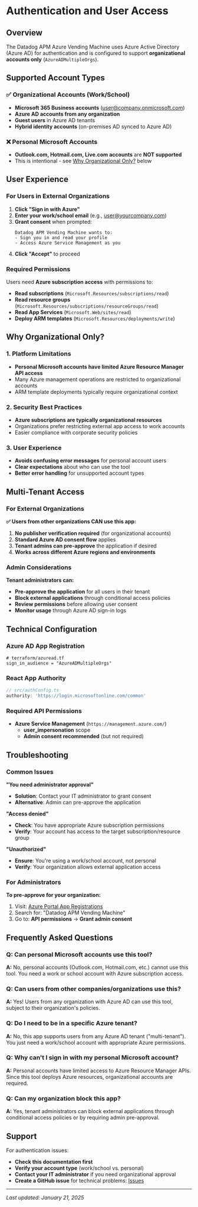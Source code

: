 # Authentication and User Access

## Overview

The Datadog APM Azure Vending Machine uses Azure Active Directory (Azure AD) for authentication and is configured to support **organizational accounts only** (`AzureADMultipleOrgs`).

## Supported Account Types

### ✅ **Organizational Accounts (Work/School)**
- **Microsoft 365 Business accounts** (user@company.onmicrosoft.com)
- **Azure AD accounts from any organization**
- **Guest users** in Azure AD tenants
- **Hybrid identity accounts** (on-premises AD synced to Azure AD)

### ❌ **Personal Microsoft Accounts**
- **Outlook.com, Hotmail.com, Live.com accounts** are **NOT supported**
- This is intentional - see [Why Organizational Only?](#why-organizational-only) below

## User Experience

### For Users in External Organizations

1. **Click "Sign in with Azure"**
2. **Enter your work/school email** (e.g., user@yourcompany.com)
3. **Grant consent** when prompted:
   ```
   Datadog APM Vending Machine wants to:
   - Sign you in and read your profile
   - Access Azure Service Management as you
   ```
4. **Click "Accept"** to proceed

### Required Permissions

Users need **Azure subscription access** with permissions to:
- **Read subscriptions** (`Microsoft.Resources/subscriptions/read`)
- **Read resource groups** (`Microsoft.Resources/subscriptions/resourceGroups/read`)
- **Read App Services** (`Microsoft.Web/sites/read`)
- **Deploy ARM templates** (`Microsoft.Resources/deployments/write`)

## Why Organizational Only?

### 1. **Platform Limitations**
- **Personal Microsoft accounts have limited Azure Resource Manager API access**
- Many Azure management operations are restricted to organizational accounts
- ARM template deployments typically require organizational context

### 2. **Security Best Practices**
- **Azure subscriptions are typically organizational resources**
- Organizations prefer restricting external app access to work accounts
- Easier compliance with corporate security policies

### 3. **User Experience**
- **Avoids confusing error messages** for personal account users
- **Clear expectations** about who can use the tool
- **Better error handling** for unsupported account types

## Multi-Tenant Access

### For External Organizations

**✅ Users from other organizations CAN use this app:**

1. **No publisher verification required** (for organizational accounts)
2. **Standard Azure AD consent flow** applies
3. **Tenant admins can pre-approve** the application if desired
4. **Works across different Azure regions and environments**

### Admin Considerations

**Tenant administrators can:**
- **Pre-approve the application** for all users in their tenant
- **Block external applications** through conditional access policies
- **Review permissions** before allowing user consent
- **Monitor usage** through Azure AD sign-in logs

## Technical Configuration

### Azure AD App Registration
```hcl
# terraform/azuread.tf
sign_in_audience = "AzureADMultipleOrgs"
```

### React App Authority
```typescript
// src/authConfig.ts
authority: 'https://login.microsoftonline.com/common'
```

### Required API Permissions
- **Azure Service Management** (`https://management.azure.com/`)
  - **user_impersonation** scope
  - **Admin consent recommended** (but not required)

## Troubleshooting

### Common Issues

**"You need administrator approval"**
- **Solution**: Contact your IT administrator to grant consent
- **Alternative**: Admin can pre-approve the application

**"Access denied"** 
- **Check**: You have appropriate Azure subscription permissions
- **Verify**: Your account has access to the target subscription/resource group

**"Unauthorized"**
- **Ensure**: You're using a work/school account, not personal
- **Verify**: Your organization allows external application access

### For Administrators

**To pre-approve for your organization:**
1. Visit: [Azure Portal App Registrations](https://portal.azure.com/#view/Microsoft_AAD_IAM/ActiveDirectoryMenuBlade/~/RegisteredApps)
2. Search for: "Datadog APM Vending Machine"
3. Go to: **API permissions** → **Grant admin consent**

## Frequently Asked Questions

### Q: Can personal Microsoft accounts use this tool?
**A:** No, personal accounts (Outlook.com, Hotmail.com, etc.) cannot use this tool. You need a work or school account with Azure subscription access.

### Q: Can users from other companies/organizations use this?
**A:** Yes! Users from any organization with Azure AD can use this tool, subject to their organization's policies.

### Q: Do I need to be in a specific Azure tenant?
**A:** No, this app supports users from any Azure AD tenant ("multi-tenant"). You just need a work/school account with appropriate Azure permissions.

### Q: Why can't I sign in with my personal Microsoft account?
**A:** Personal accounts have limited access to Azure Resource Manager APIs. Since this tool deploys Azure resources, organizational accounts are required.

### Q: Can my organization block this app?
**A:** Yes, tenant administrators can block external applications through conditional access policies or by requiring admin pre-approval.

## Support

For authentication issues:
- **Check this documentation first**
- **Verify your account type** (work/school vs. personal)
- **Contact your IT administrator** if you need organizational approval
- **Create a GitHub issue** for technical problems: [Issues](https://github.com/petems/aas-apm-datadog-vending-machine/issues)

---

*Last updated: January 21, 2025* 